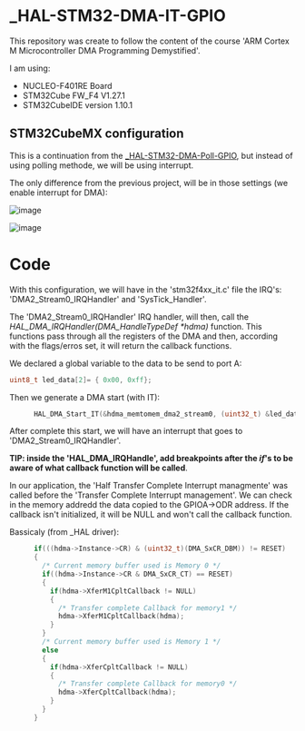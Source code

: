 # _HAL-STM32-DMA-IT-GPIO
This repository was create to follow the content of the course 'ARM Cortex M Microcontroller DMA Programming Demystified'.  

I am using:  
* NUCLEO-F401RE Board 
* STM32Cube FW_F4 V1.27.1 
* STM32CubeIDE version 1.10.1

## STM32CubeMX configuration

This is a continuation from the [_HAL-STM32-DMA-Poll-GPIO](https://github.com/Rafaelatff/_HAL-STM32-DMA-Poll-GPIO), but instead of using polling methode, we will be using interrupt.

The only difference from the previous project, will be in those settings (we enable interrupt for DMA):

![image](https://user-images.githubusercontent.com/58916022/212998105-d2c81785-515c-40da-a7f3-316475f56dae.png)

![image](https://user-images.githubusercontent.com/58916022/212998170-77e4d576-b515-423b-9cc3-3346980e064f.png)

# Code

With this configuration, we will have in the 'stm32f4xx_it.c' file the IRQ's: 'DMA2_Stream0_IRQHandler' and 'SysTick_Handler'.

The 'DMA2_Stream0_IRQHandler' IRQ handler, will then, call the *HAL_DMA_IRQHandler(DMA_HandleTypeDef \*hdma)* function. This functions pass through all the registers of the DMA and then, according with the flags/erros set, it will return the callback functions.

We declared a global variable to the data to be send to port A:

```c
uint8_t led_data[2]= { 0x00, 0xff};
``` 

Then we generate a DMA start (with IT):

```c
	  HAL_DMA_Start_IT(&hdma_memtomem_dma2_stream0, (uint32_t) &led_data[0], (uint32_t) &GPIOA->ODR, 1);
```

After complete this start, we will have an interrupt that goes to 'DMA2_Stream0_IRQHandler'. 

**TIP: inside the 'HAL_DMA_IRQHandle', add breakpoints after the *if*'s to be aware of what callback function will be called**.

In our application, the 'Half Transfer Complete Interrupt managmente' was called before the 'Transfer Complete Interrupt management'. We can check in the memory addredd the data copied to the GPIOA->ODR address. If the callback isn't initialized, it will be NULL and won't call the callback function.

Bassicaly (from _HAL driver):

```c
      if(((hdma->Instance->CR) & (uint32_t)(DMA_SxCR_DBM)) != RESET)
      {
        /* Current memory buffer used is Memory 0 */
        if((hdma->Instance->CR & DMA_SxCR_CT) == RESET)
        {
          if(hdma->XferM1CpltCallback != NULL)
          {
            /* Transfer complete Callback for memory1 */
            hdma->XferM1CpltCallback(hdma);
          }
        }
        /* Current memory buffer used is Memory 1 */
        else
        {
          if(hdma->XferCpltCallback != NULL)
          {
            /* Transfer complete Callback for memory0 */
            hdma->XferCpltCallback(hdma);
          }
        }
      }
```

